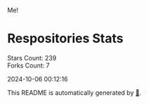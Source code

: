 Me!

# Respositories Stats
Stars Count: 239  
Forks Count: 7

2024-10-06 00:12:16  

This README is automatically generated by [🐰](https://github.com/rnitta/rnitta).
